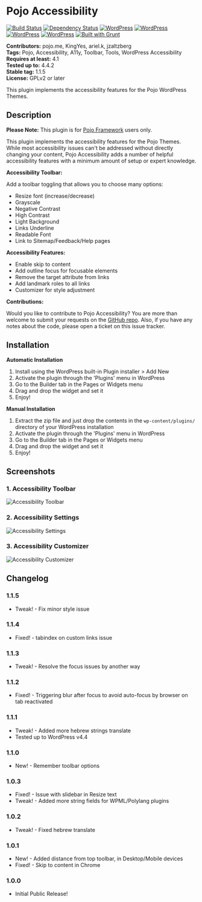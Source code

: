 # Pojo Accessibility #
[![Build Status](https://travis-ci.org/pojome/pojo-accessibility.svg?branch=master)](https://travis-ci.org/pojome/pojo-accessibility) [![Dependency Status](https://david-dm.org/pojome/pojo-accessibility/dev-status.svg)](https://david-dm.org/pojome/pojo-accessibility#info=devDependencies) [![WordPress](https://img.shields.io/wordpress/v/pojo-accessibility.svg?style=flat-square)](https://wordpress.org/plugins/pojo-accessibility/) [![WordPress](https://img.shields.io/wordpress/plugin/r/pojo-accessibility.svg?style=flat-square)](https://wordpress.org/plugins/pojo-accessibility/) [![WordPress](https://img.shields.io/wordpress/plugin/v/pojo-accessibility.svg?style=flat-square)](https://wordpress.org/plugins/pojo-accessibility/) [![WordPress](https://img.shields.io/wordpress/plugin/dt/pojo-accessibility.svg?style=flat-square)](https://wordpress.org/plugins/pojo-accessibility/) [![Built with Grunt](https://cdn.gruntjs.com/builtwith.svg)](http://gruntjs.com/)

**Contributors:** pojo.me, KingYes, ariel.k, jzaltzberg  
**Tags:** Pojo, Accessibility, A11y, Toolbar, Tools, WordPress Accessibility  
**Requires at least:** 4.1  
**Tested up to:** 4.4.2  
**Stable tag:** 1.1.5  
**License:** GPLv2 or later  

This plugin implements the accessibility features for the Pojo WordPress Themes.

## Description ##

**Please Note:** This plugin is for [Pojo Framework][1] users only.

This plugin implements the accessibility features for the Pojo Themes. While most accessibility issues can't be addressed without directly changing your content, Pojo Accessibility adds a number of helpful accessibility features with a minimum amount of setup or expert knowledge.

<strong>Accessibility Toolbar:</strong>

Add a toolbar toggling that allows you to choose many options:

* Resize font (increase/decrease)
* Grayscale
* Negative Contrast
* High Contrast
* Light Background
* Links Underline
* Readable Font
* Link to Sitemap/Feedback/Help pages

<strong>Accessibility Features:</strong>

* Enable skip to content
* Add outline focus for focusable elements
* Remove the target attribute from links
* Add landmark roles to all links
* Customizer for style adjustment

**Contributions:**

Would you like to contribute to Pojo Accessibility? You are more than welcome to submit your requests on the [GitHub repo][2]. Also, if you have any notes about the code, please open a ticket on this issue tracker.

[1]: http://pojo.me/?utm_source=wp-repo&utm_medium=link&utm_campaign=a11y
[2]: https://github.com/pojome/pojo-accessibility


## Installation ##

**Automatic Installation**

1. Install using the WordPress built-in Plugin installer > Add New
1. Activate the plugin through the 'Plugins' menu in WordPress
1. Go to the Builder tab in the Pages or Widgets menu
1. Drag and drop the widget and set it
1. Enjoy!

**Manual Installation**

1. Extract the zip file and just drop the contents in the <code>wp-content/plugins/</code> directory of your WordPress installation
1. Activate the plugin through the 'Plugins' menu in WordPress
1. Go to the Builder tab in the Pages or Widgets menu
1. Drag and drop the widget and set it
1. Enjoy!


## Screenshots ##

### 1. Accessibility Toolbar ###
![Accessibility Toolbar](http://s.wordpress.org/extend/plugins/pojo-accessibility/screenshot-1.png)

### 2. Accessibility Settings ###
![Accessibility Settings](http://s.wordpress.org/extend/plugins/pojo-accessibility/screenshot-2.png)

### 3. Accessibility Customizer ###
![Accessibility Customizer](http://s.wordpress.org/extend/plugins/pojo-accessibility/screenshot-3.png)


## Changelog ##

### 1.1.5 ###
* Tweak! - Fix minor style issue

### 1.1.4 ###
* Fixed! - tabindex on custom links issue

### 1.1.3 ###
* Tweak! - Resolve the focus issues by another way

### 1.1.2 ###
* Fixed! - Triggering blur after focus to avoid auto-focus by browser on tab reactivated

### 1.1.1 ###
* Tweak! - Added more hebrew strings translate 
* Tested up to WordPress v4.4

### 1.1.0 ###
* New! - Remember toolbar options

### 1.0.3 ###
* Fixed! - Issue with slidebar in Resize text
* Tweak! - Added more string fields for WPML/Polylang plugins

### 1.0.2 ###
* Tweak! - Fixed hebrew translate

### 1.0.1 ###
* New! - Added distance from top toolbar, in Desktop/Mobile devices
* Fixed! - Skip to content in Chrome

### 1.0.0 ###
* Initial Public Release!